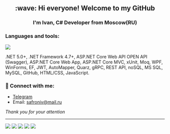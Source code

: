 <h2 align="center">:wave: Hi everyone! Welcome to my GitHub</h2>
<h3 align="center">I'm Ivan, C# Developer from Moscow(RU)</h3>
<h3 align="center"></h3>

<h3 align="left">Languages and tools:</h3>
              <img src="https://cdn.jsdelivr.net/gh/devicons/devicon/icons/csharp/csharp-original.svg" />
          
  .NET 5.0+, 
  .NET Framework 4.7+, 
  ASP.NET Core Web API OPEN API (Swagger), 
  ASP.NET Core Web App, 
  ASP.NET Core MVC, 
  xUnit, 
  Moq, 
  WPF, 
  WinForms, 
  EF, 
  JWT, 
  AutoMapper, 
  Quarz, 
  gRPC, 
  REST API, 
  noSQL, 
  MS SQL, 
  MySQL, 
  GitHub, 
  HTML/CSS,
  JavaScript.

### :email:	Connect with me:
+ [Telegram](https://t.me/Safroniv)
+ Email: safroniv@mail.ru

_Thank you for your attention_
___

![](http://github-profile-summary-cards.vercel.app/api/cards/profile-details?username=Safroniv&theme=city_lights)
![](http://github-profile-summary-cards.vercel.app/api/cards/repos-per-language?username=Safroniv&theme=city_lights)
![](http://github-profile-summary-cards.vercel.app/api/cards/most-commit-language?username=Safroniv&theme=city_lights)
![](http://github-profile-summary-cards.vercel.app/api/cards/stats?username=Safroniv&theme=city_lights)
![](http://github-profile-summary-cards.vercel.app/api/cards/productive-time?username=Safroniv&theme=city_lights&utcOffset=8)
